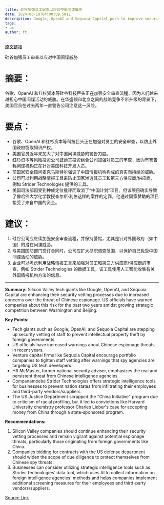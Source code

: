 ```yaml
---
title: 硅谷加强员工审查以应对中国间谍威胁
date: 2024-06-19T04:00:09.581Z
description: Google, OpenAI and Sequoia Capital push to improve security practices following high-profile spying cases
tags: 
- us
author: ft
---
```


[原文链接](https://ft.com/content/c5594136-55f7-43c3-8914-d1c4290f6670)

硅谷加强员工审查以应对中国间谍威胁

# 摘要：
谷歌、OpenAI 和红杉资本等硅谷科技巨头正在加强安全审查流程，因为人们越来越担心中国间谍活动的威胁。在华盛顿和北京之间的战略竞争不断升级的背景下，美国官员在过去两年一直警告公司注意这一风险。

# 要点：
- 谷歌、OpenAI 和红杉资本等科技巨头正在加强对员工的安全审查，以防止外国政府窃取知识产权。
- 美国官员近年来加大了对中国间谍威胁的警告力度。
- 红杉资本等风险投资公司鼓励其投资组合公司加强对员工的审查，因为有警告称间谍机构正在针对美国科技开发人员。
- 前国家安全顾问麦克马斯特尔强调了中国情报机构构成的真实而持续的威胁。
- 公司可以利用战略情报工具来防止国家渗透其员工和第三方供应商/供应商，例如 Strider Technologies 提供的工具。
- 美国司法部因受到种族定位批评而取消了“中国计划”项目，但该项目确实导致了像哈佛大学化学教授查尔斯·利伯这样的案件的定罪，他通过国家赞助的项目接受了来自中国的资金。

# 建议：
1. 硅谷公司应继续加强安全审查流程，并保持警惕，尤其是针对外国政府（如中国）的潜在间谍威胁。
2. 与美国国防部门签订合同时，公司应扩大尽职调查范围，以保护自己免受中国间谍活动的威胁。
3. 企业可以考虑利用战略情报工具来加强对员工和第三方供应商/供应商的审查，例如 Strider Technologies 的数据工具，该工具使用人工智能收集有关外国情报机构方法的信息。

---

 **Summary:** Silicon Valley tech giants like Google, OpenAI, and Sequoia Capital are enhancing their security vetting processes due to increased concerns over the threat of Chinese espionage. US officials have warned companies about this risk for the past two years amidst growing strategic competition between Washington and Beijing.

**Key Points:**
- Tech giants such as Google, OpenAI, and Sequoia Capital are stepping up security vetting of staff to prevent intellectual property theft by foreign governments.
- US officials have increased warnings about Chinese espionage threats in recent years.
- Venture capital firms like Sequoia Capital encourage portfolio companies to tighten staff vetting after warnings that spy agencies are targeting US tech developers.
- HR McMaster, former national security adviser, emphasizes the real and persistent threat from Chinese intelligence agencies.
- Companamoeba Strider Technologies offers strategic intelligence tools for businesses to prevent nation states from infiltrating their employees and third-party vendors/suppliers.
- The US Justice Department scrapped the "China Initiative" program due to criticism of racial profiling, but it led to convictions like Harvard University chemistry professor Charles Lieber's case for accepting money from China through a state-sponsored program.

**Recommendations:**
1. Silicon Valley companies should continue enhancing their security vetting processes and remain vigilant against potential espionage threats, particularly those originating from foreign governments like China.
2. Companies bidding for contracts with the US defense department should widen the scope of due diligence to protect themselves from Chinese spy threats.
3. Businesses can consider utilizing strategic intelligence tools such as Strider Technologies' data tool, which uses AI to collect information on foreign intelligence agencies' methods and helps companies implement additional screening measures for their employees and third-party vendors/suppliers.

[Source Link](https://ft.com/content/c5594136-55f7-43c3-8914-d1c4290f6670)

